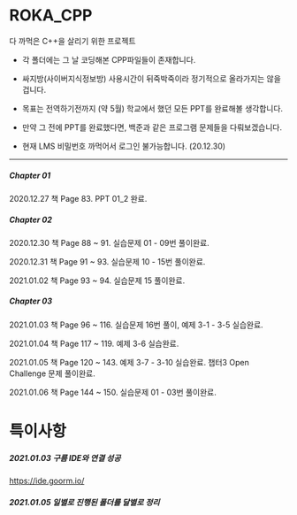 # ROKA_CPP

다 까먹은 C++을 살리기 위한 프로젝트

- 각 폴더에는 그 날 코딩해본 CPP파일들이 존재합니다.

 - 싸지방(사이버지식정보방) 사용시간이 뒤죽박죽이라 정기적으로 올라가지는 않을겁니다.
 - 목표는 전역하기전까지 (약 5월) 학교에서 했던 모든 PPT를 완료해볼 생각합니다.
 - 만약 그 전에 PPT를 완료했다면, 백준과 같은 프로그램 문제들을 다뤄보겠습니다.
 - 현재 LMS 비밀번호 까먹어서 로그인 불가능합니다. (20.12.30)
 
 
* * *

##### Chapter 01
2020.12.27 책 Page 83. PPT 01_2 완료.

##### Chapter 02 
2020.12.30 책 Page 88 ~ 91. 실습문제 01 - 09번 풀이완료. 

2020.12.31 책 Page 91 ~ 93. 실습문제 10 - 15번 풀이완료.

2021.01.02 책 Page 93 ~ 94. 실습문제 15 풀이완료.

##### Chapter 03
2021.01.03 책 Page 96 ~ 116. 실습문제 16번 풀이, 예제 3-1 - 3-5 실습완료. 

2021.01.04 책 Page 117 ~ 119. 예제 3-6 실습완료.

2021.01.05 책 Page 120 ~ 143. 예제 3-7 - 3-10 실습완료. 챕터3 Open Challenge 문제 풀이완료.

2021.01.06 책 Page 144 ~ 150. 실습문제 01 - 03번 풀이완료.
# 특이사항

 ##### 2021.01.03 구름 IDE와 연결 성공 
 https://ide.goorm.io/
 
 ##### 2021.01.05 일별로 진행된 폴더를 달별로 정리 

